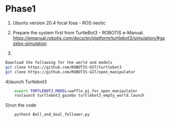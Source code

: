# Phase1
1) Ubuntu version 20.4 focal fosa - ROS neotic
2) Prepare the system first from TurtleBot3 - ROBOTIS e-Manual.<br/>
https://emanual.robotis.com/docs/en/platform/turtlebot3/simulation/#gazebo-simulation<br/>

3)
```sh
Download the following for the world and models
git clone https://github.com/ROBOTIS-GIT/turtlebot3
git clone https://github.com/ROBOTIS-GIT/open_manipulator 
```

4)launch Turtlebot3
```sh
    export TURTLEBOT3_MODEL=waffle_pi_for_open_manipulator
    roslaunch turtlebot3_gazebo turtlebot3_empty_world.launch
```
5)run the code
```sh
    python3 Ball_and_Goal_follower.py
```  
